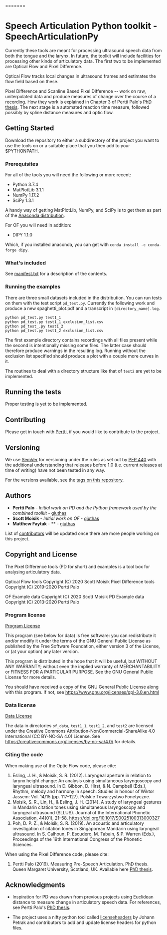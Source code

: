 =======
# Speech Articulation Python toolkit - SpeechArticulationPy

Currently these tools are meant for processing ultrasound speech data
from both the tongue and the larynx. In future, the toolkit will
include facilities for processing other kinds of articulatory
data. The first two to be implemented are Optical Flow and Pixel
Difference.

Optical Flow tracks local changes in ultrasound frames and estimates
the flow field based on these. 

Pixel Difference and Scanline Based Pixel Difference -- work on raw,
uniterpolated data and produce measures of change over the course of a
recording. How they work is explained in Chapter 3 of Pertti Palo's
[PhD
thesis](https://eresearch.qmu.ac.uk/handle/20.500.12289/10163). The
next stage is a automated reaction time measure, followed possibly by
spline distance measures and optic flow.


## Getting Started

Download the repository to either a subdirectory of the project you
want to use the tools on or a suitable place that you then add to your
$PYTHONPATH. 


### Prerequisites

For all of the tools you will need the following or more recent:
* Python 3.7.4
* MatPlotLib 3.1.1
* NumPy 1.17.2
* SciPy 1.3.1

A handy way of getting MatPlotLib, NumPy, and SciPy is to get them as
part of the [Anaconda
distribution](https://www.anaconda.com/distribution/#download-section).

For OF you will need in addition:
* DIPY 1.1.0

Which, if you installed anaconda, you can get with `conda install -c
conda-forge dipy`.


### What's included

See
[manifest.txt](https://github.com/giuthas/pd/blob/master/manifest.txt)
for a description of the contents.


### Running the examples

There are three small datasets included in the distribution. You can
run tests on them with the test script `pd_test.py`. Currently the
following work and produce a new spaghetti_plot.pdf and a transcript
in `[directory_name].log`.

```
python pd_test.py test1_1
python pd_test.py test1_1 exclusion_list.csv
python pd_test_.py test1_2
python pd_test.py test1_2 exclusion_list.csv
```

The first example directory contains recordings with all files present
while the second is intentionally missing some files. The latter case
should therefore produce warnings in the resulting log. Running
without the exclusion list specified should produce a plot with a
couple more curves in it.

The routines to deal with a directory structure like that of `test2`
are yet to be implemented.


## Running the tests

Proper testing is yet to be implemented.


## Contributing

Please get in touch with [Pertti](https://taurlin.org), if you would
like to contribute to the project.


## Versioning

We use [SemVer](http://semver.org/) for versioning under the rules as
set out by [PEP 440](https://www.python.org/dev/peps/pep-0440/) with
the additional understanding that releases before 1.0 (i.e. current
releases at time of writing) have not been tested in any way.

For the versions available, see the [tags on this
repository](https://github.com/giuthas/pd/tags).


## Authors

* **Pertti Palo** - *Initial work on PD and the Python framework used
  by the combined toolkit* - [giuthas](https://github.com/giuthas)
* **Scott Moisik** - *Initial work on OF* - [giuthas](https://github.com/giuthas)
* **Matthew Faytak** - ** - [giuthas](https://github.com/giuthas)

List of [contributors](https://github.com/your/project/contributors)
will be updated once there are more people working on this project.


## Copyright and License

The Pixel Difference tools (PD for short) and examples is a tool box
for analysing articulatory data.

Optical Flow tools Copyright (C) 2020 Scott Moisik
Pixel Difference tools Copyright (C) 2019-2020 Pertti Palo

OF Example data Copyright (C) 2020 Scott Moisik
PD Example data Copyright (C) 2013-2020 Pertti Palo

### Program license

[Program License](https://github.com/giuthas/pd/blob/master/LICENSE.markdown)

This program (see below for data) is free software: you can
redistribute it and/or modify it under the terms of the GNU General
Public License as published by the Free Software Foundation, either
version 3 of the License, or (at your option) any later version.

This program is distributed in the hope that it will be useful, but
WITHOUT ANY WARRANTY; without even the implied warranty of
MERCHANTABILITY or FITNESS FOR A PARTICULAR PURPOSE. See the GNU
General Public License for more details.

You should have received a copy of the GNU General Public License
along with this program.  If not, see
<https://www.gnu.org/licenses/gpl-3.0.en.html>


### Data license

[Data License](https://github.com/giuthas/pd/blob/master/DATA_LICENSE_by-nc-sa.markdown)

The data in directories `of_data`, `test1_1`, `test1_2`, and `test2`
are licensed under the Creative Commons
Attribution-NonCommercial-ShareAlike 4.0 International (CC BY-NC-SA
4.0) License. See
<https://creativecommons.org/licenses/by-nc-sa/4.0/>
for details.

### Citing the code

When making use of the Optic Flow code, please cite:
1. Esling, J. H., & Moisik, S. R. (2012). Laryngeal aperture in
relation to larynx height change: An analysis using simultaneous
laryngoscopy and laryngeal ultrasound. In D. Gibbon, D. Hirst, &
N. Campbell (Eds.), Rhythm, melody and harmony in speech: Studies in
honour of Wiktor Jassem: Vol. 14/15 (pp. 117–127). Polskie Towarzystwo
Fonetyczne.
2. Moisik, S. R., Lin, H., & Esling, J. H. (2014). A study of
laryngeal gestures in Mandarin citation tones using simultaneous
laryngoscopy and laryngeal ultrasound (SLLUS). Journal of the
International Phonetic Association, 44(01),
21–58. <https://doi.org/10.1017/S0025100313000327>
3. Poh, D. P. Z., & Moisik, S. R. (2019). An acoustic and
articulatory investigation of citation tones in Singaporean Mandarin
using laryngeal ultrasound. In S. Calhoun, P. Escudero, M. Tabain, &
P. Warren (Eds.), Proceedings of the 19th International Congress of
the Phonetic Sciences.

When using the Pixel Difference code, please cite:
1. Pertti Palo (2019). Measuring Pre-Speech Articulation. PhD
thesis. Queen Margaret University, Scotland, UK. Available here [PhD
thesis](https://eresearch.qmu.ac.uk/handle/20.500.12289/10163).


## Acknowledgments

* Inspiration for PD was drawn from previous projects using Euclidean
  distance to measure change in articulatory speech data. For
  references, see Pertti Palo's [PhD
  thesis](https://eresearch.qmu.ac.uk/handle/20.500.12289/10163).

* The project uses a nifty python tool called
  [licenseheaders](https://github.com/johann-petrak/licenseheaders) by
  Johann Petrak and contributors to add and update license headers for
  python files.
